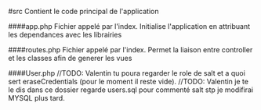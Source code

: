 #src 
    Contient le code principal de l'application
    
####app.php
    Fichier appelé par l'index. Initialise l'application en attribuant les dependances avec les librairies
    
####routes.php
    Fichier appelé par l'index. Permet la liaison entre controller et les classes afin de generer les vues


####User.php
//TODO: Valentin tu poura regarder le role de salt et a quoi sert eraseCredentials (pour le moment il reste vide).
//TODO: Valentin je te le dis dans ce dossier regarde users.sql pour commenté salt stp je modifirai MYSQL plus tard.